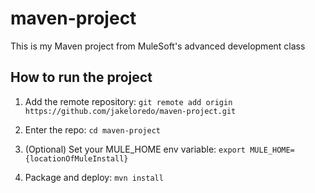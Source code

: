 # maven-project

This is my Maven project from MuleSoft's advanced development class

## How to run the project

1. Add the remote repository: `git remote add origin https://github.com/jakeloredo/maven-project.git`

2. Enter the repo: `cd maven-project`

3. (Optional) Set your MULE_HOME env variable: `export MULE_HOME={locationOfMuleInstall}`

4. Package and deploy: `mvn install`
